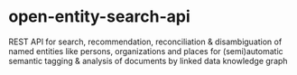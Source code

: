 # open-entity-search-api
REST API for search, recommendation, reconciliation & disambiguation of named entities like persons, organizations and places for (semi)automatic semantic tagging & analysis of documents by linked data knowledge graph

